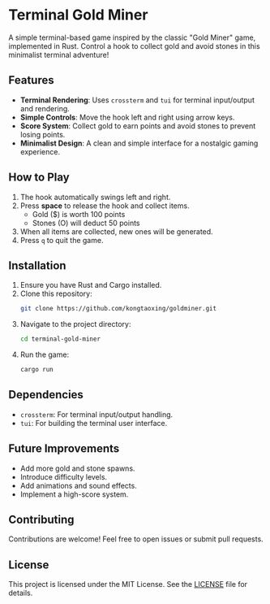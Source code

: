 
# Terminal Gold Miner

A simple terminal-based game inspired by the classic "Gold Miner" game, implemented in Rust. Control a hook to collect gold and avoid stones in this minimalist terminal adventure!

## Features

- **Terminal Rendering**: Uses `crossterm` and `tui` for terminal input/output and rendering.
- **Simple Controls**: Move the hook left and right using arrow keys.
- **Score System**: Collect gold to earn points and avoid stones to prevent losing points.
- **Minimalist Design**: A clean and simple interface for a nostalgic gaming experience.

## How to Play

1. The hook automatically swings left and right.
2. Press **space** to release the hook and collect items.
   - Gold ($) is worth 100 points
   - Stones (O) will deduct 50 points
3. When all items are collected, new ones will be generated.
4. Press `q` to quit the game.

## Installation

1. Ensure you have Rust and Cargo installed.
2. Clone this repository:
   ```bash
   git clone https://github.com/kongtaoxing/goldminer.git
   ```
3. Navigate to the project directory:
   ```bash
   cd terminal-gold-miner
   ```
4. Run the game:
   ```bash
   cargo run
   ```

## Dependencies

- `crossterm`: For terminal input/output handling.
- `tui`: For building the terminal user interface.

## Future Improvements

- Add more gold and stone spawns.
- Introduce difficulty levels.
- Add animations and sound effects.
- Implement a high-score system.

## Contributing

Contributions are welcome! Feel free to open issues or submit pull requests.

## License

This project is licensed under the MIT License. See the [LICENSE](./LICENSE) file for details.
